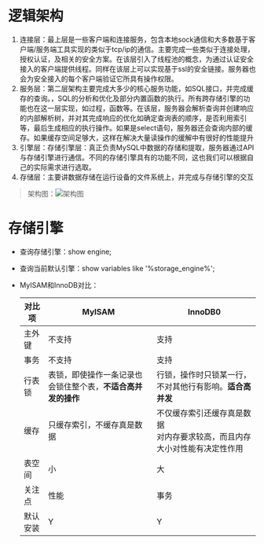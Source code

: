 # 逻辑架构

1. 连接层：最上层是一些客户端和连接服务，包含本地sock通信和大多数基于客户端/服务端工具实现的类似于tcp/ip的通信。主要完成一些类似于连接处理，授权认证，及相关的安全方案。在该层引入了线程池的概念，为通过认证安全接入的客户端提供线程。同样在该层上可以实现基于ssl的安全链接。服务器也会为安全接入的每个客户端验证它所具有操作权限。
2. 服务层：第二层架构主要完成大多少的核心服务功能，如SQL接口，并完成缓存的查询。，SQL的分析和优化及部分内置函数的执行。所有跨存储引擎的功能也在这一层实现，如过程，函数等。在该层，服务器会解析查询并创建响应的内部解析树，并对其完成响应的优化如确定查询表的顺序，是否利用索引等，最后生成相应的执行操作。如果是select语句，服务器还会查询内部的缓存。如果缓存空间足够大，这样在解决大量读操作的缓解中有很好的性能提升
3. 引擎层：存储引擎层：真正负责MySQL中数据的存储和提取，服务器通过API与存储引擎进行通信。不同的存储引擎具有的功能不同，这也我们可以根据自己的实际需求进行选取。
4. 存储层：主要讲数据存储在运行设备的文件系统上，并完成与存储引擎的交互 

>  架构图：![架构图](/数据库/MySQL/images/架构图.png)

# 存储引擎

+ 查询存储引擎：show engine;

+ 查询当前默认引擎：show variables like '%storage_engine%';

+ MyISAM和InnoDB对比：

  | 对比项   | MyISAM                                                       | InnoDB0                                                                      |
  | -------- | ------------------------------------------------------------ | ---------------------------------------------------------------------------- |
  | 主外键   | 不支持                                                       | 支持                                                                         |
  | 事务     | 不支持                                                       | 支持                                                                         |
  | 行表锁   | 表锁，即使操作一条记录也会锁住整个表，**不适合高并发的操作** | 行锁，操作时只锁某一行，不对其他行有影响。**适合高并发**                     |
  | 缓存     | 只缓存索引，不缓存真是数据                                   | 不仅缓存索引还缓存真是数据<br>对内存要求较高，而且内存大小对性能有决定性作用 |
  | 表空间   | 小                                                           | 大                                                                           |
  | 关注点   | 性能                                                         | 事务                                                                         |
  | 默认安装 | Y                                                            | Y                                                                            |

  

